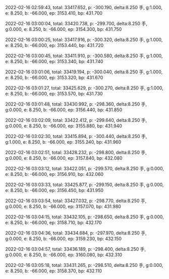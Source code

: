 2022-02-16 02:59:43, total: 33417.652, p: -300.190, delta:8.250 手, g:1.000, e: 8.250, b: -66.000, ep: 3153.410, bp: 431.700

2022-02-16 03:00:04, total: 33420.738, p: -299.700, delta:8.250 手, g:0.000, e: 8.250, b: -66.000, ep: 3154.300, bp: 431.750

2022-02-16 03:00:25, total: 33417.916, p: -300.320, delta:8.250 手, g:1.000, e: 8.250, b: -66.000, ep: 3153.440, bp: 431.720

2022-02-16 03:00:45, total: 33411.910, p: -300.580, delta:8.250 手, g:1.000, e: 8.250, b: -66.000, ep: 3153.340, bp: 431.740

2022-02-16 03:01:06, total: 33419.194, p: -300.040, delta:8.250 手, g:1.000, e: 8.250, b: -66.000, ep: 3153.320, bp: 431.670

2022-02-16 03:01:27, total: 33425.629, p: -300.270, delta:8.250 手, g:1.000, e: 8.250, b: -66.000, ep: 3153.570, bp: 431.730

2022-02-16 03:01:48, total: 33430.992, p: -298.360, delta:8.250 手, g:0.000, e: 8.250, b: -66.000, ep: 3156.440, bp: 431.850

2022-02-16 03:02:09, total: 33422.412, p: -299.640, delta:8.250 手, g:0.000, e: 8.250, b: -66.000, ep: 3155.880, bp: 431.940

2022-02-16 03:02:30, total: 33415.894, p: -300.440, delta:8.250 手, g:1.000, e: 8.250, b: -66.000, ep: 3155.240, bp: 431.960

2022-02-16 03:02:51, total: 33428.232, p: -298.800, delta:8.250 手, g:0.000, e: 8.250, b: -66.000, ep: 3157.840, bp: 432.080

2022-02-16 03:03:12, total: 33422.051, p: -299.570, delta:8.250 手, g:0.000, e: 8.250, b: -66.000, ep: 3156.910, bp: 432.060

2022-02-16 03:03:33, total: 33425.877, p: -299.150, delta:8.250 手, g:0.000, e: 8.250, b: -66.000, ep: 3156.450, bp: 431.950

2022-02-16 03:03:54, total: 33427.032, p: -298.770, delta:8.250 手, g:0.000, e: 8.250, b: -66.000, ep: 3157.070, bp: 431.980

2022-02-16 03:04:15, total: 33432.105, p: -298.650, delta:8.250 手, g:0.000, e: 8.250, b: -66.000, ep: 3158.710, bp: 432.170

2022-02-16 03:04:36, total: 33434.684, p: -297.970, delta:8.250 手, g:0.000, e: 8.250, b: -66.000, ep: 3159.230, bp: 432.150

2022-02-16 03:04:57, total: 33436.189, p: -298.400, delta:8.250 手, g:0.000, e: 8.250, b: -66.000, ep: 3160.080, bp: 432.310

2022-02-16 03:05:18, total: 33431.265, p: -298.510, delta:8.250 手, g:0.000, e: 8.250, b: -66.000, ep: 3158.370, bp: 432.110